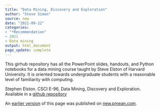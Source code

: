 ```yaml
---
title: "Data Mining, Discovery and Exploration"
author: "Steve Simon"
source: new
date: "2021-09-22"
categories:
- "*Recommendation"
- 2021
- Data mining
output: html_document
page_update: complete
---
```


This girhub repository has all the PowerPoint slides, handouts, and Python notebooks for a data mining course taught by Steve Elston of Harvard University. It is oriented towards undergraduate students with a reasonable level of familiarity with computing.

<!---More--->

Stephen Elston. CSCI E-96, Data Mining, Discovery and Exploration. Available in a [github repository][els1]

[els1]: https://github.com/StephenElston/CSCI-E-96

An [earlier version][sim2] of this page was published on [new.pmean.com][sim1].

[sim1]: http://new.pmean.com
[sim2]: http://new.pmean.com/data-mining-course/
